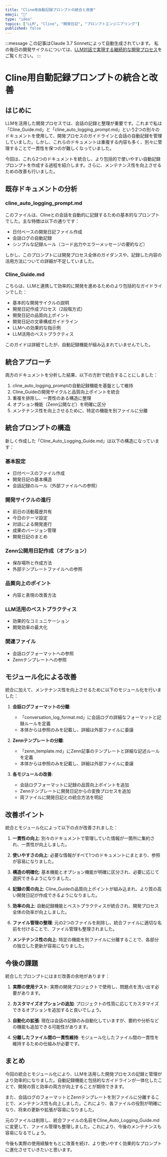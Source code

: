 ```yaml
---
title: "Cline用自動記録プロンプトの統合と改善"
emoji: "🔄"
type: "idea"
topics: ["LLM", "Cline", "開発日記", "プロンプトエンジニアリング"]
published: false
---
```


:::message
この記事はClaude 3.7 Sonnetによって自動生成されています。
私の毎日の開発サイクルについては、[LLM対話で実現する継続的な開発プロセス](https://zenn.dev/centervil/articles/2025-03-12-development-cycle-introduction)をご覧ください。
:::

# Cline用自動記録プロンプトの統合と改善

## はじめに

LLMを活用した開発プロセスでは、会話の記録と整理が重要です。これまで私は「Cline_Guide.md」と「cline_auto_logging_prompt.md」という2つの別々のドキュメントを使用して、開発プロセスのガイドラインと会話の自動記録を管理していました。しかし、これらのドキュメントは重複する内容も多く、別々に管理することで一貫性を保つのが難しくなっていました。

今回は、これら2つのドキュメントを統合し、より包括的で使いやすい自動記録プロンプトを作成する過程を紹介します。さらに、メンテナンス性を向上させるための改善も行いました。

## 既存ドキュメントの分析

### cline_auto_logging_prompt.md

このファイルは、Clineとの会話を自動的に記録するための基本的なプロンプトでした。主な特徴は以下の通りです：

- 日付ベースの開発日記ファイル作成
- 会話ログの自動記録
- シンプルな記録ルール（コード出力やエラーメッセージの要約など）

しかし、このプロンプトには開発プロセス全体のガイダンスや、記録した内容の活用方法についての詳細が不足していました。

### Cline_Guide.md

こちらは、LLMと連携して効率的に開発を進めるためのより包括的なガイドラインでした：

- 基本的な開発サイクルの説明
- 開発日記作成プロセス（2段階方式）
- 開発日記の品質向上ポイント
- 開発日記の文章構成ガイドライン
- LLMへの効果的な指示例
- LLM活用のベストプラクティス

このガイドは詳細でしたが、自動記録機能が組み込まれていませんでした。

## 統合アプローチ

両方のドキュメントを分析した結果、以下の方針で統合することにしました：

1. cline_auto_logging_promptの自動記録機能を基盤として維持
2. Cline_Guideの開発サイクルと品質向上ポイントを統合
3. 重複を排除し、一貫性のある構造に整理
4. オプション機能（Zenn公開など）を明確に区分
5. メンテナンス性を向上させるために、特定の機能を別ファイルに分離

## 統合プロンプトの構造

新しく作成した「Cline_Auto_Logging_Guide.md」は以下の構造になっています：

### 基本設定
- 日付ベースのファイル作成
- 開発日記の基本構造
- 会話記録のルール（外部ファイルへの参照）

### 開発サイクルの進行
- 前日の活動履歴共有
- 今日のテーマ設定
- 対話による開発進行
- 成果のバージョン管理
- 開発日記のまとめ

### Zenn公開用日記作成（オプション）
- 保存場所と作成方法
- 外部テンプレートファイルへの参照

### 品質向上のポイント
- 内容と表現の改善方法

### LLM活用のベストプラクティス
- 効果的なコミュニケーション
- 開発効率の最大化

### 関連ファイル
- 会話ログフォーマットへの参照
- Zennテンプレートへの参照

## モジュール化による改善

統合に加えて、メンテナンス性を向上させるために以下のモジュール化を行いました：

1. **会話ログフォーマットの分離**:
   - 「conversation_log_format.md」に会話ログの詳細なフォーマットと記録ルールを定義
   - 本体からは参照のみを記載し、詳細は外部ファイルに委譲

2. **Zennテンプレートの分離**:
   - 「zenn_template.md」にZenn記事のテンプレートと詳細な記述ルールを定義
   - 本体からは参照のみを記載し、詳細は外部ファイルに委譲

3. **各モジュールの改善**:
   - 会話ログフォーマットに記録の品質向上ポイントを追加
   - Zennテンプレートに開発日記からの変換プロセスを追加
   - 両ファイルに開発日記との統合方法を明記

## 改善ポイント

統合とモジュール化によって以下の点が改善されました：

1. **一貫性の向上**: 別々のドキュメントで管理していた情報が一箇所に集約され、一貫性が向上しました。

2. **使いやすさの向上**: 必要な情報がすべて1つのドキュメントにまとまり、参照が容易になりました。

3. **構造の明確化**: 基本機能とオプション機能が明確に区分され、必要に応じて選択できるようになりました。

4. **記録の質の向上**: Cline_Guideの品質向上ポイントが組み込まれ、より質の高い開発日記が作成できるようになりました。

5. **効率の向上**: 自動記録機能とベストプラクティスが統合され、開発プロセス全体の効率が向上しました。

6. **ファイル管理の整理**: 元の2つのファイルを削除し、統合ファイルに適切な名前を付けることで、ファイル管理も整理されました。

7. **メンテナンス性の向上**: 特定の機能を別ファイルに分離することで、各部分の独立した更新が容易になりました。

## 今後の課題

統合したプロンプトにはまだ改善の余地があります：

1. **実際の使用テスト**: 実際の開発プロジェクトで使用し、問題点を洗い出す必要があります。

2. **カスタマイズオプションの追加**: プロジェクトの性質に応じてカスタマイズできるオプションを追加すると良いでしょう。

3. **自動化の拡張**: 現在は会話の記録のみ自動化していますが、要約や分析などの機能も追加できる可能性があります。

4. **分離したファイル間の一貫性維持**: モジュール化したファイル間の一貫性を維持するための仕組みが必要です。

## まとめ

今回の統合とモジュール化により、LLMを活用した開発プロセスの記録と管理がより効率的になりました。自動記録機能と包括的なガイドラインが一体化したことで、開発の質と効率の両方が向上することが期待できます。

また、会話ログのフォーマットとZennテンプレートを別ファイルに分離することで、メンテナンス性も向上しました。これにより、各ファイルの役割が明確になり、将来の更新や拡張が容易になりました。

元のファイルは削除し、統合ファイルの名前をCline_Auto_Logging_Guide.mdに変更して、ファイル管理も整理しました。これにより、今後のメンテナンスも容易になるでしょう。

今後も実際の使用経験をもとに改善を続け、より使いやすく効果的なプロンプトに進化させていきたいと思います。
